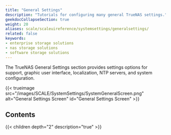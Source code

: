 ```yaml
---
title: "General Settings"
description: "Tutorials for configuring many general TrueNAS settings."
geekdocCollapseSection: true
weight: 20
aliases: scale/scaleuireference/systemsettings/generalsettings/
related: false
keywords:
- enterprise storage solutions
- nas storage solutions
- software storage solutions
---
```


The TrueNAS General Settings section provides settings options for support, graphic user interface, localization, NTP servers, and system configuration.

{{< trueimage src="/images/SCALE/SystemSettings/SystemGeneralScreen.png" alt="General Settings Screen" id="General Settings Screen" >}}

<div class="noprint">

## Contents

{{< children depth="2" description="true" >}}

</div>
